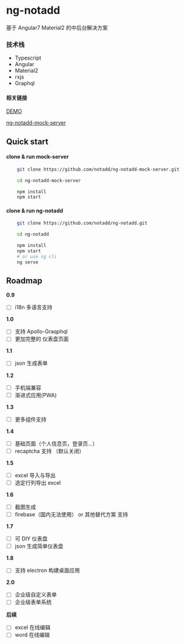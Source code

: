 # ng-notadd

基于 Angular7  Material2  的中后台解决方案

### 技术栈

- Typescript
- Angular
- Material2
- rxjs
- Graphql

#### 相关链接

[DEMO](https://notadd.github.io/ng-notadd)

[ng-notadd-mock-server](https://github.com/notadd/ng-notadd-mock-server)

## Quick start

#### clone & run mock-server
```bash
    git clone https://github.com/notadd/ng-notadd-mock-server.git
    
    cd ng-notadd-mock-server
    
    npm install
    npm start
```

#### clone & run ng-notadd
```bash
    git clone https://github.com/notadd/ng-notadd.git
     
    cd ng-notadd
     
    npm install
    npm start
    # or use ng cli
    ng serve
```

## Roadmap

**0.9**
- [ ] i18n 多语言支持

**1.0**

- [ ] 支持 Apollo-Graqphql
- [ ] 更加完整的 仪表盘页面

**1.1**
- [ ] json 生成表单


**1.2**
- [ ] 手机端兼容
- [ ] 渐进式应用(PWA)

**1.3**
- [ ] 更多组件支持

**1.4**
- [ ] 基础页面（个人信息页，登录页...）
- [ ] recaptcha 支持 （默认关闭）

**1.5**
- [ ] excel 导入与导出
- [ ] 选定行列导出 excel

**1.6**
- [ ] 截图生成
- [ ] firebase（国内无法使用） or 其他替代方案 支持

**1.7**
- [ ] 可 DIY 仪表盘
- [ ] json 生成简单仪表盘

**1.8**
- [ ] 支持 electron 构建桌面应用

**2.0**
- [ ] 企业级自定义表单
- [ ] 企业级表单系统

**后续**

- [ ] excel 在线编辑
- [ ] word 在线编辑

